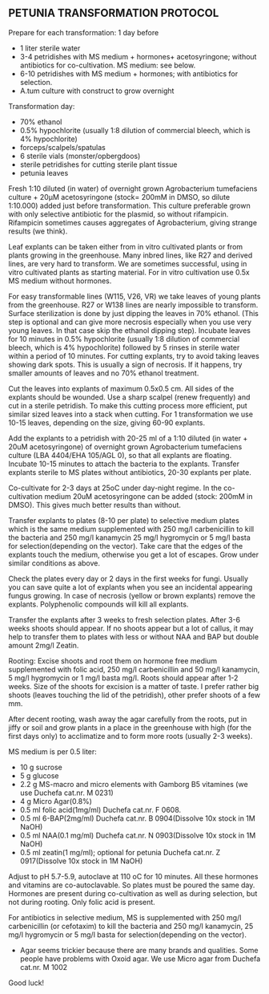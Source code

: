 
## PETUNIA TRANSFORMATION PROTOCOL 

Prepare for each transformation: 
1 day before
-	1 liter sterile water
-	3-4 petridishes with MS medium + hormones+ acetosyringone; without antibiotics for co-cultivation.  MS medium: see below.
-	6-10 petridishes with MS medium + hormones; with antibiotics for selection.
-	A.tum culture with construct to grow overnight

Transformation day:
-	70% ethanol
-	0.5% hypochlorite (usually 1:8 dilution of commercial bleech, which is 4% hypochlorite)
-	forceps/scalpels/spatulas
-	6 sterile vials (monster/opbergdoos)
-	sterile petridishes for cutting sterile plant tissue
-	petunia leaves

Fresh 1:10 diluted (in water) of overnight grown Agrobacterium tumefaciens culture + 20µM acetosyringone (stock= 200mM in DMSO, so dilute 1:10.000) added just before transformation. This culture preferable grown with only selective antibiotic for the plasmid, so without rifampicin. Rifampicin sometimes causes aggregates of Agrobacterium, giving strange results (we think).

Leaf explants can be taken either from in vitro cultivated plants or from plants growing in the greenhouse. Many inbred lines, like R27 and derived lines, are very hard to transform. We are sometimes successful, using in vitro cultivated plants as starting material. For in vitro cultivation use 0.5x MS medium without hormones. 

For easy transformable lines (W115, V26, VR) we take leaves of young plants from the greenhouse.  R27 or W138 lines are nearly impossible to transform.
Surface sterilization is done by just dipping the leaves in 70% ethanol. (This step is optional and can give more necrosis especially when you use very young leaves. In that case skip the ethanol dipping step).
Incubate leaves for 10 minutes in 0.5% hypochlorite (usually 1:8 dilution of commercial bleech, which is 4% hypochlorite) followed by 5 rinses in sterile water within a period of 10 minutes. For cutting explants, try to avoid taking leaves showing dark spots. This is usually a sign of necrosis. If it happens, try smaller amounts of leaves and no 70% ethanol treatment.

Cut the leaves into explants of maximum 0.5x0.5 cm. All sides of the explants should be wounded. Use a sharp scalpel (renew frequently) and cut in a sterile petridish. To make this cutting process more efficient, put similar sized leaves into a stack when cutting. For 1 transformation we use 10-15 leaves, depending on the size, giving 60-90 explants.

Add the explants to a petridish with 20-25 ml of a 1:10 diluted (in water + 20uM acetosyringone) of overnight grown Agrobacterium tumefaciens culture (LBA 4404/EHA 105/AGL 0), so that all explants are floating. Incubate 10-15 minutes to attach the bacteria to the explants.
Transfer explants sterile to MS plates without antibiotics, 20-30 explants per plate.

Co-cultivate for 2-3 days at 25oC under day-night regime.
In the co-cultivation medium 20uM acetosyringone can be added (stock: 200mM in DMSO). This gives much better results than without.

Transfer explants to plates (8-10 per plate) to selective medium plates which is the same medium supplemented with 250 mg/l carbenicillin  to kill the bacteria and 250 mg/l kanamycin  25 mg/l hygromycin or 5 mg/l basta for selection(depending on the vector).
Take care that the edges of the explants touch the medium, otherwise you get a lot of escapes. Grow under similar conditions as above.

Check the plates every day or 2 days in the first weeks for fungi. Usually you can save quite a lot of explants when you see an incidental appearing fungus growing.
In case of necrosis (yellow or brown explants) remove the explants. Polyphenolic compounds will kill all explants.

Transfer the explants after 3 weeks to fresh selection plates. After 3-6 weeks shoots should appear. If no shoots appear but a lot of callus, it may help to transfer them to plates with less or without NAA and BAP but double amount 2mg/l Zeatin. 


Rooting:
Excise shoots and root them on hormone free medium supplemented with folic acid, 
250 mg/l carbenicillin and 50 mg/l kanamycin, 5 mg/l hygromycin or 1 mg/l basta mg/l. Roots should appear after 1-2 weeks. Size of the shoots for excision is a matter of taste. I prefer rather big shoots (leaves touching the lid of the petridish), other prefer shoots of a few mm.

After decent rooting, wash away the agar carefully from the roots, put in jiffy or soil and grow plants in a place in the greenhouse with high (for the first days only) to acclimatize and to form more roots (usually 2-3 weeks).

MS medium is per 0.5 liter:
- 10 g sucrose
- 5 g glucose
- 2.2 g MS-macro and micro elements with Gamborg B5 vitamines (we use Duchefa cat.nr. M 0231)
- 4 g Micro Agar(0.8%)
- 0.5 ml folic acid(1mg/ml) Duchefa cat.nr. F 0608.
- 0.5 ml 6-BAP(2mg/ml) Duchefa cat.nr. B 0904(Dissolve 10x stock in 1M NaOH)
- 0.5 ml NAA(0.1 mg/ml) Duchefa cat.nr. N 0903(Dissolve 10x stock in 1M NaOH)
- 0.5 ml zeatin(1 mg/ml); optional for petunia Duchefa cat.nr. Z 0917(Dissolve 10x stock in 1M NaOH)


Adjust to pH 5.7-5.9, autoclave at 110 oC for 10 minutes. All these hormones and vitamins are co-autoclavable. So plates must be poured the same day. 
Hormones are present during co-cultivation as well as during selection, but not during rooting. Only folic acid is present.

For antibiotics in selective medium, MS is supplemented with 250 mg/l carbenicillin (or cefotaxim) to kill the bacteria and 250 mg/l kanamycin, 25 mg/l hygromycin or 5 mg/l basta for selection(depending on the vector).

* Agar seems trickier because there are many brands and qualities. Some people have problems with Oxoid agar. We use Micro agar from Duchefa cat.nr. M 1002


Good luck!
